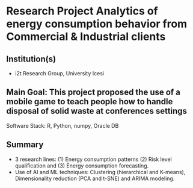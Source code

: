 # Research Project Analytics of energy consumption behavior from Commercial &amp; Industrial clients
## Institution(s)
* i2t Research Group, University Icesi
## Main Goal: This project proposed the use of a mobile game to teach people how to handle disposal of solid waste at conferences settings
Software Stack: R, Python, numpy, Oracle DB
## Summary
* 3 research lines: (1) Energy consumption patterns (2) Risk level qualification and (3) Energy consumption forecasting.
* Use of AI and ML techniques: Clustering (hierarchical and K-means), Dimensionality reduction (PCA and t-SNE) and ARIMA modeling.
